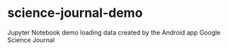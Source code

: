 # science-journal-demo

Jupyter Notebook demo loading data created by the Android app Google Science Journal
